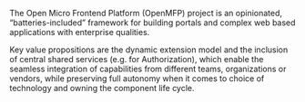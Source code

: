The Open Micro Frontend Platform (OpenMFP) project is an opinionated, “batteries-included” framework for building portals and complex web based applications with enterprise qualities.

Key value propositions are the dynamic extension model and the inclusion of central shared services (e.g. for Authorization), which enable the seamless integration of capabilities from different teams, organizations or vendors, while preserving full autonomy when it comes to choice of technology and owning the component life cycle.

